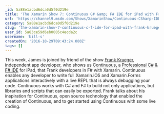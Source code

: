 ```yaml
---
_id: 5a88e1acbd6dca0d5f0d219e
title: 'The Xamarin Show 7: Continuous C# &amp; F# IDE for iPad with Frank Krueger'
url: 'https://channel9.msdn.com/Shows/XamarinShow/Continuous-CSharp-IDE-for-iPad-with-Frank-Krueger'
category: 5a88e1acbd6dca0d5f0d219e
slug: 'the-xamarin-show-7-continuous-c-f-ide-for-ipad-with-frank-krueger'
user_id: 5a83ce59d6eb0005c4ecda2c
username: 'bill-s'
createdOn: '2016-10-29T09:43:24.000Z'
tags: []
---
```


This week, James is joined by friend of the show <a title="" href="http://twitter.com/praeclarum">Frank Krueger</a>, independent app developer, who shows us <a title="" href="http://continuous.codes/">Continuous, a Professional C# &amp; F# IDE</a> for iPad, that Frank developers in F# with Xamarin. Continuous enables any developer to write full Xamarin.iOS and Xamarin.Forms applications interactively with a live REPL that is always debugging your code. Continuous works with C# and F# to build not only applications, but libraries and scripts that can easily be exported. Frank talks about his inspiration for Continuous, open source technology that enabled the creation of Continuous, and to get started using Continuous with some live coding.
